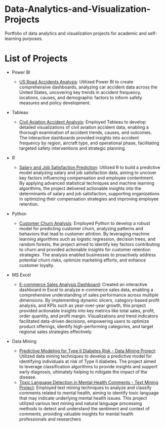 # Data-Analytics-and-Visualization-Projects

Portfolio of data analytics and visualization projects for academic and self-learning purposes.

# List of Projects

- Power BI
  + [US Road Accidents Analysis](https://github.com/oanhnguyen98/Data-Analytics-and-Visualization-Projects/tree/main/US%20Road%20Accidents%20Analysis-%20Power%20BI%20Project): Utilized Power BI to create comprehensive dashboards, analyzing car accident data across the United States, uncovering key trends in accident frequency, locations, causes, and demographic factors to inform safety measures and policy development.

- Tableau
  + [Civil Aviation Accident Analysis](https://github.com/oanhnguyen98/Data-Analytics-and-Visualization-Projects/tree/main/Civil%20Aviation%20Accidents%20-%20Tableau%20Project): Employed Tableau to develop detailed visualizations of civil aviation accident data, enabling a thorough examination of accident trends, causes, and outcomes. The interactive dashboards provided insights into accident frequency by region, aircraft type, and operational phase, facilitating targeted safety interventions and strategic planning.

- R
  + [Salary and Job Satisfaction Prediction](https://github.com/oanhnguyen98/Data-Analytics-and-Visualization-Projects/tree/main/Salary%20and%20Job%20Satisfaction%20Prediction%20-%20R%20Project): Utilized R to build a predictive model analyzing salary and job satisfaction data, aiming to uncover key factors influencing compensation and employee contentment. By applying advanced statistical techniques and machine learning algorithms, the project delivered actionable insights into the determinants of salary and job satisfaction, supporting organizations in optimizing their compensation strategies and improving employee retention.
 
- Python
  + [Customer Churn Analysis](https://github.com/oanhnguyen98/Data-Analytics-and-Visualization-Projects/tree/main/Customer%20Churn%20-%20Python%20Project): Employed Python to develop a robust model for predicting customer churn, analyzing patterns and behaviors that lead to customer attrition. By leveraging machine learning algorithms such as logistic regression, decision trees, and random forests, the project aimed to identify key factors contributing to churn and provided actionable insights for customer retention strategies. The analysis enabled businesses to proactively address potential churn risks, optimize marketing efforts, and enhance customer loyalty.

- MS Excel
  + [E-commerce Sales Analysis Dashboard](https://github.com/oanhnguyen98/Data-Analytics-and-Visualization-Projects/tree/main/E-commerce%20Sales%20Analysis%20Dashboard%20-%20MS%20Excel): Created an interactive dashboard in Excel to analyze e-commerce sales data, enabling a comprehensive understanding of sales performance across multiple dimensions. By implementing dynamic slicers, category-based profit analysis, and KPIs such as year-over-year growth, this project provided actionable insights into key metrics like total sales, profit, order quantity, and profit margin. Visualizations and trend indicators facilitated data-driven decisions, empowering users to optimize product offerings, identify high-performing categories, and target regional sales strategies effectively.

- Data Mining
  + [Predictive Modeling for Type II Diabetes Risk - Data Mining Project](https://github.com/oanhnguyen98/Data-Analytics-and-Visualization-Projects/tree/main/Data%20Mining%20Projects%20-%20Orange%20Tool/Data%20Mining%20Project): Utilized data mining techniques to develop a predictive model for identifying individuals at risk of Type II diabetes. The project aimed to leverage classification algorithms to provide insights and support early diagnosis, ultimately helping to mitigate the impact of the disease.
  + [Toxic Language Detection in Mental Health Comments - Text Mining Project](https://github.com/oanhnguyen98/Data-Analytics-and-Visualization-Projects/tree/main/Data%20Mining%20Projects%20-%20Orange%20Tool/Text%20Mining%20Project): Employed text mining techniques to analyze and classify comments related to mental health, aiming to identify toxic language that may indicate underlying mental health issues. This project utilized various text mining and natural language processing methods to detect and understand the sentiment and context of comments, providing valuable insights for mental health professionals and researchers
